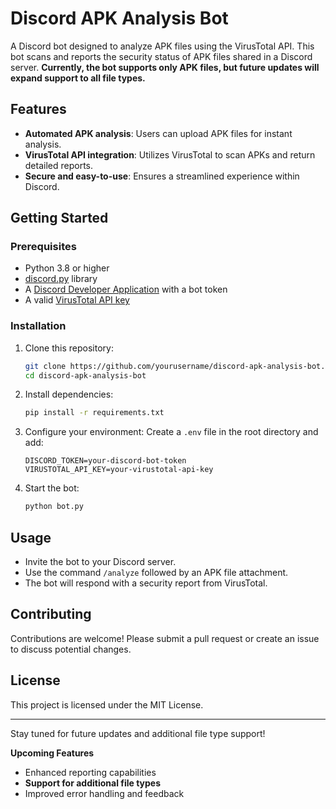 # Discord APK Analysis Bot

A Discord bot designed to analyze APK files using the VirusTotal API. This bot scans and reports the security status of APK files shared in a Discord server. **Currently, the bot supports only APK files, but future updates will expand support to all file types.**

## Features

- **Automated APK analysis**: Users can upload APK files for instant analysis.
- **VirusTotal API integration**: Utilizes VirusTotal to scan APKs and return detailed reports.
- **Secure and easy-to-use**: Ensures a streamlined experience within Discord.

## Getting Started

### Prerequisites

- Python 3.8 or higher
- [discord.py](https://discordpy.readthedocs.io/en/stable/) library
- A [Discord Developer Application](https://discord.com/developers/applications) with a bot token
- A valid [VirusTotal API key](https://www.virustotal.com/gui/join-us)

### Installation

1. Clone this repository:

   ```bash
   git clone https://github.com/yourusername/discord-apk-analysis-bot.git
   cd discord-apk-analysis-bot
   ```

2. Install dependencies:

   ```bash
   pip install -r requirements.txt
   ```

3. Configure your environment: Create a `.env` file in the root directory and add:

   ```env
   DISCORD_TOKEN=your-discord-bot-token
   VIRUSTOTAL_API_KEY=your-virustotal-api-key
   ```

4. Start the bot:

   ```bash
   python bot.py
   ```

## Usage
- Invite the bot to your Discord server.
- Use the command `/analyze` followed by an APK file attachment.
- The bot will respond with a security report from VirusTotal.

## Contributing
Contributions are welcome! Please submit a pull request or create an issue to discuss potential changes.

## License
This project is licensed under the MIT License.

---

Stay tuned for future updates and additional file type support!

**Upcoming Features**
- Enhanced reporting capabilities
- **Support for additional file types**
- Improved error handling and feedback

